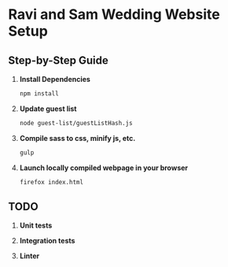 # Ravi and Sam Wedding Website Setup

## Step-by-Step Guide

1. **Install Dependencies**
   ```sh
   npm install
2. **Update guest list**
   ```sh
   node guest-list/guestListHash.js
3. **Compile sass to css, minify js, etc.**
   ```sh
   gulp
4. **Launch locally compiled webpage in your browser**
   ```sh
   firefox index.html

## TODO

1. **Unit tests**

2. **Integration tests**

3. **Linter**